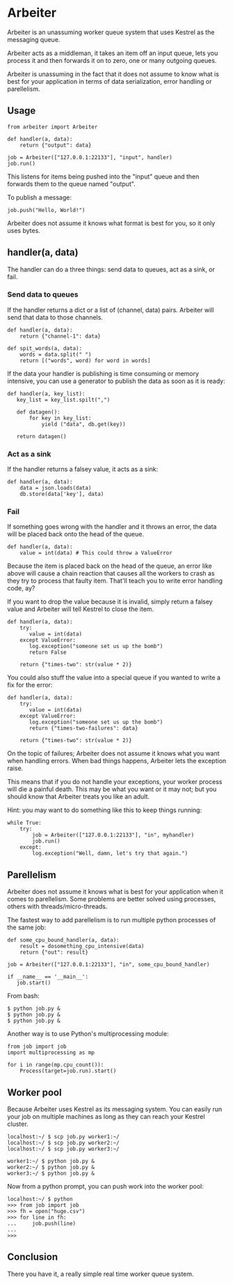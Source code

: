 # Arbeiter

Arbeiter is an unassuming worker queue system that uses Kestrel as the
messaging queue.

Arbeiter acts as a middleman, it takes an item off an input queue, lets you
process it and then forwards it on to zero, one or many outgoing queues.

Arbeiter is unassuming in the fact that it does not assume to know
what is best for your application in terms of data serialization,
error handling or parellelism.

## Usage

    from arbeiter import Arbeiter
    
    def handler(a, data):
        return {"output": data}

    job = Arbeiter(["127.0.0.1:22133"], "input", handler)
    job.run()

This listens for items being pushed into the "input" queue and then forwards
them to the queue named "output".

To publish a message:

    job.push("Hello, World!")

Arbeiter does not assume it knows what format is best for you, so it only 
uses bytes.

## handler(a, data)

The handler can do a three things: send data to queues, act as a sink, or fail.


### Send data to queues

If the handler returns a dict or a list of (channel, data) pairs.  Arbeiter
will send that data to those channels.

    def handler(a, data):
        return {"channel-1": data}

    def spit_words(a, data):
        words = data.split(" ")
        return [("words", word) for word in words]

If the data your handler is publishing is time consuming or memory intensive,
you can use a generator to publish the data as soon as it is ready:

    def handler(a, key_list):
       key_list = key_list.spilt(",")

       def datagen():
           for key in key_list:
               yield ("data", db.get(key))

       return datagen()


### Act as a sink

If the handler returns a falsey value, it acts as a sink:

    def handler(a, data):
        data = json.loads(data)
        db.store(data['key'], data)



### Fail

If something goes wrong with the handler and it throws an error, the
data will be placed back onto the head of the queue.

    def handler(a, data):
        value = int(data) # This could throw a ValueError

Because the item is placed back on the head of the queue, an error
like above will cause a chain reaction that causes all the workers to
crash as they try to process that faulty item.  That'll teach you to
write error handling code, ay?

If you want to drop the value because it is invalid, simply return a
falsey value and Arbeiter will tell Kestrel to close the item.

    def handler(a, data):
        try:
           value = int(data)
        except ValueError:
           log.exception("someone set us up the bomb")
           return False

        return {"times-two": str(value * 2)}

You could also stuff the value into a special queue if you wanted to 
write a fix for the error:

    def handler(a, data):
        try:
           value = int(data)
        except ValueError:
           log.exception("someone set us up the bomb")           
           return {"times-two-failures": data}

        return {"times-two": str(value * 2)}


On the topic of failures; Arbeiter does not assume it knows what you
want when handling errors.  When bad things happens, Arbeiter lets the
exception raise.

This means that if you do not handle your exceptions, your worker
process will die a painful death.  This may be what you want or it may
not; but you should know that Arbeiter treats you like an adult.

Hint: you may want to do something like this to keep things running:

    while True:
        try:
            job = Arbeiter(["127.0.0.1:22133"], "in", myhandler)
            job.run()
        except:
            log.exception("Well, damn, let's try that again.")
    

## Parellelism

Arbeiter does not assume it knows what is best for your application when it
comes to parellelism.  Some problems are better solved using processes,
others with threads/micro-threads.

The fastest way to add parellelism is to run multiple python processes
of the same job:

    def some_cpu_bound_handler(a, data):
        result = dosomething_cpu_intensive(data)
        return {"out": result}

    job = Arbeiter(["127.0.0.1:22133"], "in", some_cpu_bound_handler)
    
    if __name__ == '__main__':
       job.start()

From bash:

    $ python job.py &
    $ python job.py &
    $ python job.py &

Another way is to use Python's multiprocessing module:

    from job import job
    import multiprocessing as mp

    for i in range(mp.cpu_count()):
        Process(target=job.run).start()

## Worker pool

Because Arbeiter uses Kestrel as its messaging system.  You can easily
run your job on multiple machines as long as they can reach your Kestrel
cluster.

    localhost:~/ $ scp job.py worker1:~/
    localhost:~/ $ scp job.py worker2:~/
    localhost:~/ $ scp job.py worker3:~/

    worker1:~/ $ python job.py &
    worker2:~/ $ python job.py &
    worker3:~/ $ python job.py &

Now from a python prompt, you can push work into the worker pool:

    localhost:~/ $ python
    >>> from job import job
    >>> fh = open("huge.csv")
    >>> for line in fh:
    ...     job.push(line)
    ...
    >>>

## Conclusion

There you have it, a really simple real time worker queue system.
